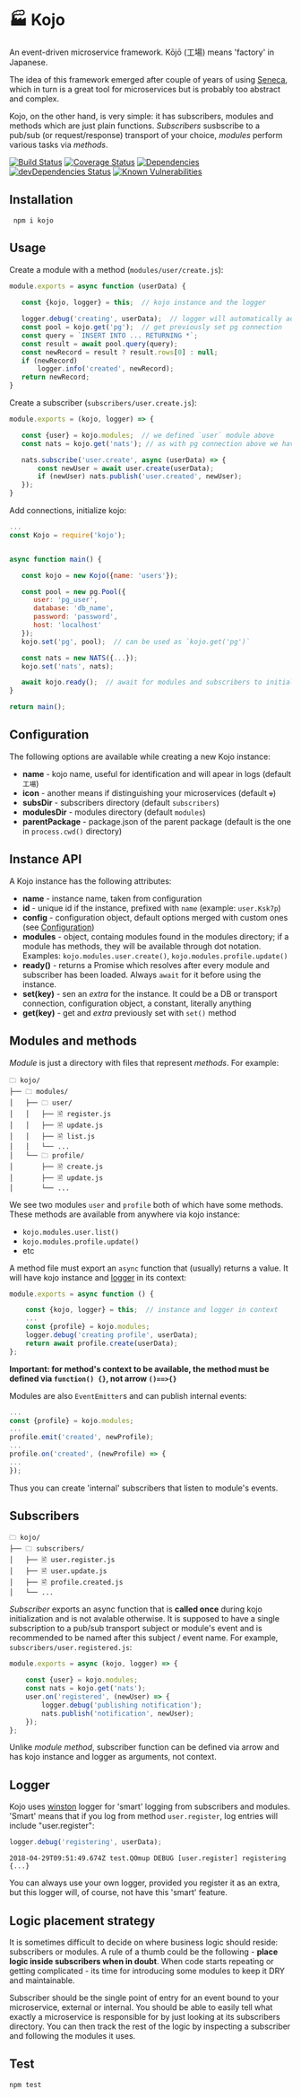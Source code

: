🏭 Kojo
=======

An event-driven microservice framework. Kōjō (工場) means 'factory' in
Japanese.

The idea of this framework emerged after couple of years of using
[Seneca], which in turn is a great tool for microservices but is probably
too abstract and complex.

Kojo, on the other hand, is very simple: it has subscribers, modules and
methods which are just plain functions. *Subscribers* susbscribe to a
pub/sub (or request/response) transport of your choice, *modules* perform
various tasks via *methods*.

[![Build Status](https://travis-ci.org/yentsun/kojo.svg?branch=master)](https://travis-ci.org/yentsun/kojo)
[![Coverage Status](https://coveralls.io/repos/github/yentsun/kojo/badge.svg?branch=master)](https://coveralls.io/github/yentsun/kojo?branch=master)
[![Dependencies](https://david-dm.org/yentsun/kojo.svg)](https://david-dm.org/yentsun/kojo)
[![devDependencies Status](https://david-dm.org/yentsun/kojo/dev-status.svg)](https://david-dm.org/yentsun/kojo?type=dev)
[![Known Vulnerabilities](https://snyk.io/test/github/yentsun/kojo/badge.svg?targetFile=package.json)](https://snyk.io/test/github/yentsun/kojo?targetFile=package.json)


Installation
------------

```
 npm i kojo
```


Usage
-----
 
Create a module with a method (`modules/user/create.js`):

 ```js
module.exports = async function (userData) {
    
    const {kojo, logger} = this;  // kojo instance and the logger

    logger.debug('creating', userData);  // logger will automatically add module and method name
    const pool = kojo.get('pg');  // get previously set pg connection
    const query = `INSERT INTO ... RETURNING *`;
    const result = await pool.query(query);
    const newRecord = result ? result.rows[0] : null;
    if (newRecord)
        logger.info('created', newRecord);
    return newRecord;
}
```


Create a subscriber (`subscribers/user.create.js`):

 ```js
module.exports = (kojo, logger) => {

    const {user} = kojo.modules;  // we defined `user` module above
    const nats = kojo.get('nats'); // as with pg connection above we have nats connection too

    nats.subscribe('user.create', async (userData) => {
        const newUser = await user.create(userData);
        if (newUser) nats.publish('user.created', newUser);
    });
}
```


Add connections, initialize kojo:

 ```js
 ...
const Kojo = require('kojo');


async function main() {

    const kojo = new Kojo({name: 'users'});

    const pool = new pg.Pool({
       user: 'pg_user',
       database: 'db_name',
       password: 'password',
       host: 'localhost'
    });
    kojo.set('pg', pool);  // can be used as `kojo.get('pg')`

    const nats = new NATS({...});
    kojo.set('nats', nats);

    await kojo.ready();  // await for modules and subscribers to initialize
}

return main();

```


Configuration
-------------

The following options are available while creating a new Kojo instance:

- **name** - kojo name, useful for identification and will apear in
  logs (default `工場`)
- **icon** - another means if distinguishing your microservices
  (default `☢`)
- **subsDir** - subscribers directory (default `subscribers`)
- **modulesDir** - modules directory (default `modules`)
- **parentPackage** - package.json of the parent package (default is the
  one in `process.cwd()` directory)


Instance API
------------

A Kojo instance has the following attributes:

- **name** - instance name, taken from configuration
- **id** - unique id if the instance, prefixed with `name` (example:
  `user.Ksk7p`)
- **config** - configuration object, default options merged with custom
  ones (see [Configuration](#configuration))
- **modules** - object, containg modules found in the modules directory;
  if a module has methods, they will be available through dot notation.
  Examples: `kojo.modules.user.create()`, `kojo.modules.profile.update()`
- **ready()** - returns a Promise which resolves after every module and
  subscriber has been loaded. Always `await` for it before using the
  instance.
- **set(key)** - sen an *extra* for the instance. It could be a DB
  or transport connection, configuration object, a constant, literally
  anything
- **get(key)** - get and *extra* previously set with `set()` method


Modules and methods
-------------------

*Module* is just a directory with files that represent *methods*. For
example:

```
🗀 kojo/
├── 🗀 modules/
│   ├── 🗀 user/
│   │   ├── 🖹 register.js
│   │   ├── 🖹 update.js
│   │   ├── 🖹 list.js
│   │   └── ...
│   └── 🗀 profile/
│       ├── 🖹 create.js
│       ├── 🖹 update.js
│       └── ...
```
We see two modules `user` and `profile` both of which have some methods.
These methods are available from anywhere via kojo instance:
- `kojo.modules.user.list()`
- `kojo.modules.profile.update()`
- etc

A method file must export an `async` function that (usually) returns a value.
It will have kojo instance and [logger](#logger) in its context:
```js
module.exports = async function () {

    const {kojo, logger} = this;  // instance and logger in context
    ...
    const {profile} = kojo.modules;
    logger.debug('creating profile', userData);
    return await profile.create(userData);
};
```
**Important: for method's context to be available, the method must be
defined via `function() {}`, not arrow `()==>{}`**

Modules are also `EventEmitter`s and can publish internal events:
```js
...
const {profile} = kojo.modules;
...
profile.emit('created', newProfile);
...
profile.on('created', (newProfile) => {
...
});

```

 Thus
you can create 'internal' subscribers that listen to module's events.


Subscribers
-----------

```
🗀 kojo/
├── 🗀 subscribers/
│   ├── 🖹 user.register.js
│   ├── 🖹 user.update.js
│   ├── 🖹 profile.created.js
│   └── ...
```

*Subscriber* exports an async function that is **called once** during kojo
initialization and is not avalable otherwise. It is supposed to have a
single subscription to a pub/sub transport subject or module's event
and is recommended to be named after this subject / event name. For
example, `subscribers/user.registered.js`:
```js
module.exports = async (kojo, logger) => {

    const {user} = kojo.modules;
    const nats = kojo.get('nats');
    user.on('registered', (newUser) => {
        logger.debug('publishing notification');
        nats.publish('notification', newUser);
    });
};

```
Unlike *module method*, subscriber function can be defined via arrow and
has kojo instance and logger as arguments, not context.


Logger
------

Kojo uses [winston] logger for 'smart' logging from subscribers and modules.
'Smart' means that if you log from method `user.register`, log entries
will include "user.register":
```js
logger.debug('registering', userData);
```

```
2018-04-29T09:51:49.674Z test.QOmup DEBUG [user.register] registering {...}
```

You can always use your own logger, provided you register it as an extra,
but this logger will, of course, not have this 'smart' feature.


Logic placement strategy
------------------------

It is sometimes difficult to decide on where business logic should
reside: subscribers or modules. A rule of a thumb could be the
following - **place logic inside subscribers when in doubt**. When code
starts repeating or getting complicated - its time for
introducing some modules to keep it DRY and maintainable.

Subscriber should be the single point of entry for an event bound to your
microservice, external or internal. You should be able to easily tell
what exactly a microservice is responsible for by just looking at its
subscribers directory. You can then track the rest of the logic by
inspecting a subscriber and following the modules it uses.


Test
----

```
npm test
```


[Seneca]: http://senecajs.org/
[winston]: https://www.npmjs.com/package/winston

